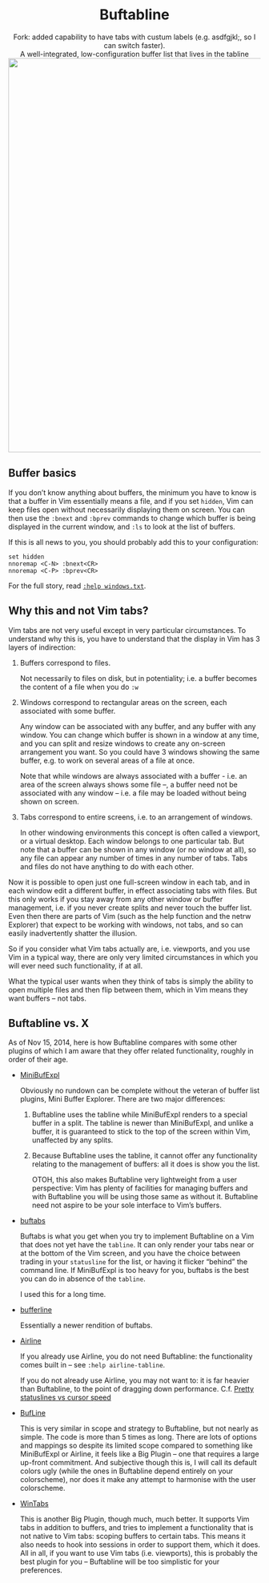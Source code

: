 <h1 align="center">Buftabline</h1>

<div align="center">
Fork: added capability to have tabs with custum labels (e.g. asdfgjkl;, so I can switch faster).
</div>

<div align="center">
A well-integrated, low-configuration buffer list that lives in the tabline<br>
<img src="https://raw.githubusercontent.com/ap/vim-buftabline/fe615be277cfba1ecadc52d61fa173d034817d67/screenshot.png" width="787">
</div>


Buffer basics
-------------

If you don’t know anything about buffers, the minimum you have to know is that
a buffer in Vim essentially means a file, and if you set `hidden`, Vim can keep
files open without necessarily displaying them on screen. You can then use the
`:bnext` and `:bprev` commands to change which buffer is being displayed in the
current window, and `:ls` to look at the list of buffers.

If this is all news to you, you should probably add this to your configuration:

    set hidden
    nnoremap <C-N> :bnext<CR>
    nnoremap <C-P> :bprev<CR>

For the full story, read [`:help windows.txt`][windows].


Why this and not Vim tabs?
--------------------------

Vim tabs are not very useful except in very particular circumstances.
To understand why this is, you have to understand that the display in Vim
has 3 layers of indirection:

1. Buffers correspond to files.

   Not necessarily to files on disk, but in potentiality; i.e. a buffer becomes
   the content of a file when you do `:w`

2. Windows correspond to rectangular areas on the screen, each associated with
   some buffer.

   Any window can be associated with any buffer, and any buffer with any
   window. You can change which buffer is shown in a window at any time, and
   you can split and resize windows to create any on-screen arrangement you
   want. So you could have 3 windows showing the same buffer, e.g. to work on
   several areas of a file at once.

   Note that while windows are always associated with a buffer - i.e. an area
   of the screen always shows some file –, a buffer need not be associated with
   any window – i.e. a file may be loaded without being shown on screen.

3. Tabs correspond to entire screens, i.e. to an arrangement of windows.

   In other windowing environments this concept is often called a viewport,
   or a virtual desktop. Each window belongs to one particular tab. But note
   that a buffer can be shown in any window (or no window at all), so any file
   can appear any number of times in any number of tabs. Tabs and files do not
   have anything to do with each other.

Now it is possible to open just one full-screen window in each tab, and in each
window edit a different buffer, in effect associating tabs with files. But this
only works if you stay away from any other window or buffer management, i.e. if
you never create splits and never touch the buffer list. Even then there are
parts of Vim (such as the help function and the netrw Explorer) that expect to
be working with windows, not tabs, and so can easily inadvertently shatter the
illusion.

So if you consider what Vim tabs actually are, i.e. viewports, and you use Vim
in a typical way, there are only very limited circumstances in which you will
ever need such functionality, if at all.

What the typical user wants when they think of tabs is simply the ability to
open multiple files and then flip between them, which in Vim means they want
buffers – not tabs.


Buftabline vs. X
----------------

As of Nov 15, 2014, here is how Buftabline compares with some other plugins
of which I am aware that they offer related functionality, roughly in order
of their age.


* [MiniBufExpl](http://www.vim.org/scripts/script.php?script_id=159)

  Obviously no rundown can be complete without the veteran of buffer list
  plugins, Mini Buffer Explorer. There are two major differences:

  1. Buftabline uses the tabline while MiniBufExpl renders to a special buffer
     in a split. The tabline is newer than MiniBufExpl, and unlike a buffer, it
     is guaranteed to stick to the top of the screen within Vim, unaffected by
     any splits.

  2. Because Buftabline uses the tabline, it cannot offer any functionality
     relating to the management of buffers: all it does is show you the list.

     OTOH, this also makes Buftabline very lightweight from a user perspective:
     Vim has plenty of facilities for managing buffers and with Buftabline you
     will be using those same as without it. Buftabline need not aspire to be
     your sole interface to Vim’s buffers.

* [buftabs](http://www.vim.org/scripts/script.php?script_id=1664)

  Buftabs is what you get when you try to implement Buftabline on a Vim that
  does not yet have the `tabline`. It can only render your tabs near or at the
  bottom of the Vim screen, and you have the choice between trading in your
  `statusline` for the list, or having it flicker “behind” the command line. If
  MiniBufExpl is too heavy for you, buftabs is the best you can do in absence
  of the `tabline`.

  I used this for a long time.

* [bufferline](https://github.com/bling/vim-bufferline)

  Essentially a newer rendition of buftabs.

* [Airline](http://www.vim.org/scripts/script.php?script_id=4661)

  If you already use Airline, you do not need Buftabline: the functionality
  comes built in – see `:help airline-tabline`.

  If you do not already use Airline, you may not want to: it is far heavier
  than Buftabline, to the point of dragging down performance. C.f.
  [Pretty statuslines vs cursor speed][badperf]

* [BufLine](http://www.vim.org/scripts/script.php?script_id=4940)

  This is very similar in scope and strategy to Buftabline, but not nearly as
  simple. The code is more than 5 times as long. There are lots of options and
  mappings so despite its limited scope compared to something like MiniBufExpl
  or Airline, it feels like a Big Plugin – one that requires a large up-front
  commitment. And subjective though this is, I will call its default colors
  ugly (while the ones in Buftabline depend entirely on your colorscheme), nor
  does it make any attempt to harmonise with the user colorscheme.

* [WinTabs](https://github.com/zefei/vim-wintabs)

  This is another Big Plugin, though much, much better. It supports Vim tabs
  in addition to buffers, and tries to implement a functionality that is not
  native to Vim tabs: scoping buffers to certain tabs. This means it also
  needs to hook into sessions in order to support them, which it does. All in
  all, if you want to use Vim tabs (i.e. viewports), this is probably the best
  plugin for you – Buftabline will be too simplistic for your preferences.

<!-- vim: et fenc=utf8
-->

[windows]: http://vimdoc.sourceforge.net/htmldoc/windows.html
[badperf]: https://www.reddit.com/r/vim/comments/2lw1fd/pretty_statuslines_vs_cursor_speed/
